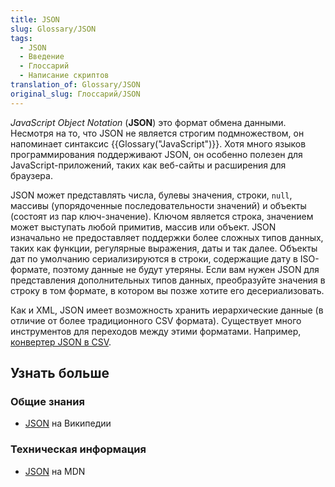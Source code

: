```yaml
---
title: JSON
slug: Glossary/JSON
tags:
  - JSON
  - Введение
  - Глоссарий
  - Написание скриптов
translation_of: Glossary/JSON
original_slug: Глоссарий/JSON
---
```

_JavaScript Object Notation_ (**JSON**) это формат обмена данными. Несмотря на то, что JSON не является строгим подмножеством, он напоминает синтаксис {{Glossary("JavaScript")}}. Хотя много языков программирования поддерживают JSON, он особенно полезен для JavaScript-приложений, таких как веб-сайты и расширения для браузера.

JSON может представлять числа, булевы значения, строки, `null`, массивы (упорядоченные последовательности значений) и объекты (состоят из пар ключ-значение). Ключом является строка, значением может выступать любой примитив, массив или объект. JSON изначально не предоставляет поддержки более сложных типов данных, таких как функции, регулярные выражения, даты и так далее. Объекты дат по умолчанию сериализируются в строки, содержащие дату в ISO-формате, поэтому данные не будут утеряны. Если вам нужен JSON для представления дополнительных типов данных, преобразуйте значения в строку в том формате, в котором вы позже хотите его десериализовать.

Как и XML, JSON имеет возможность хранить иерархические данные (в отличие от более традиционного CSV формата). Существует много инструментов для переходов между этими форматами. Например, [конвертер JSON в CSV](https://json-csv.com).

## Узнать больше

### Общие знания

- [JSON](https://ru.wikipedia.org/wiki/JSON) на Википедии

### Техническая информация

- [JSON](/ru/docs/Web/JavaScript/Reference/Global_Objects/JSON) на MDN
